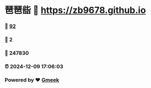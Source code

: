 # 琶琶啙 :link: https://zb9678.github.io 
### :page_facing_up: [92](https://zb9678.github.io/tag.html) 
### :speech_balloon: 2 
### :hibiscus: 247830 
### :alarm_clock: 2024-12-09 17:06:03 
### Powered by :heart: [Gmeek](https://github.com/Meekdai/Gmeek)
